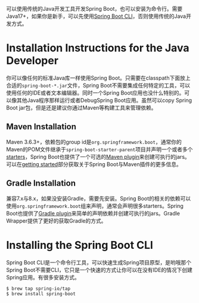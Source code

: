 可以使用传统的Java开发工具开发Spring Boot，也可以安装为命令行。需要Java17+，如果你是新手，可以先使用[Spring Boot CLI](https://docs.spring.io/spring-boot/installing.html#getting-started.installing.cli)，否则使用传统的Java开发方式。
# Installation Instructions for the Java Developer
你可以像任何的标准Java库一样使用Spring Boot。只需要在classpath下面放上合适的`spring-boot-*.jar`文件，Spring Boot不需要集成任何特定的工具，可以使用任何的IDE或者文本编辑器。同时一个Spring Boot应用也没什么特别的。可以像其他Java程序那样运行或者DebugSpring Boot应用。虽然可以copy Spring Boot jar包，但是还是建议你通过Maven等构建工具来管理依赖。
## Maven Installation
Maven 3.6.3+，依赖包的group id是`org.springframework.boot`，通常你的Maven的POM文件继承于`spring-boot-starter-parent`项目并声明一个或者多个[starters](https://docs.spring.io/spring-boot/reference/using/build-systems.html#using.build-systems.starters)，Spring Boot也提供了一个可选的[Maven plugin](https://docs.spring.io/spring-boot/maven-plugin/index.html)来创建可执行的jars。可以在[getting started](https://docs.spring.io/spring-boot/maven-plugin/getting-started.html)部分获取关于Spring Boot与Maven插件的更多信息。
## Gradle Installation
兼容7.x与8.x，如果没安装Gradle，需要先安装。Spring Boot的相关的依赖可以使用`org.springframework.boot`组来声明，通常会声明很多starters。Spring Boot也提供了[Gradle plugin](https://docs.spring.io/spring-boot/gradle-plugin/index.html)来简单的声明依赖并创建可执行的jars。Gradle Wrapper提供了更好的获取Gradle的方式。
# Installing the Spring Boot CLI
Spring Boot CLI是一个命令行工具，可以快速生成Spring项目原型，是哟哦那个Spring Boot不需要CLI，它只是一个快速的方式让你可以在没有IDE的情况下创建Spring应用。有很多安装方式。
```shell
$ brew tap spring-io/tap
$ brew install spring-boot
```

